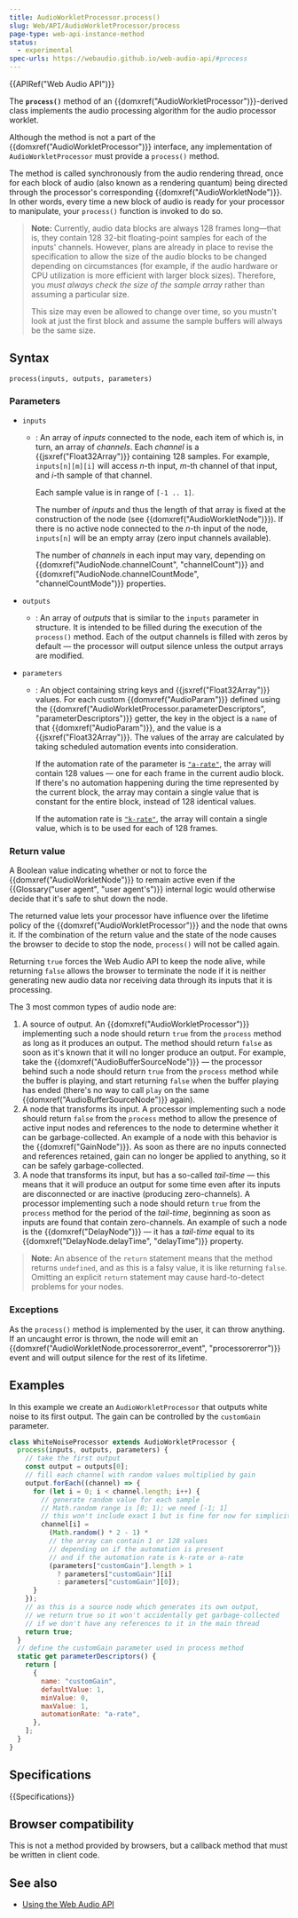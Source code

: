 ```yaml
---
title: AudioWorkletProcessor.process()
slug: Web/API/AudioWorkletProcessor/process
page-type: web-api-instance-method
status:
  - experimental
spec-urls: https://webaudio.github.io/web-audio-api/#process
---
```


{{APIRef("Web Audio API")}}

The **`process()`**
method of an {{domxref("AudioWorkletProcessor")}}-derived class implements the audio
processing algorithm for the audio processor worklet.

Although the method is
not a part of the {{domxref("AudioWorkletProcessor")}} interface, any implementation
of `AudioWorkletProcessor` must provide a `process()` method.

The method is called synchronously from the audio rendering thread, once for each block
of audio (also known as a rendering quantum) being directed through the processor's
corresponding {{domxref("AudioWorkletNode")}}. In other words, every time a new block of
audio is ready for your processor to manipulate, your `process()` function is
invoked to do so.

> **Note:** Currently, audio data blocks are always 128 frames
> long—that is, they contain 128 32-bit floating-point samples for each of the inputs'
> channels. However, plans are already in place to revise the specification to allow the
> size of the audio blocks to be changed depending on circumstances (for example, if the
> audio hardware or CPU utilization is more efficient with larger block sizes).
> Therefore, you _must always check the size of the sample array_ rather than
> assuming a particular size.
>
> This size may even be allowed to change over time, so you mustn't look at just the
> first block and assume the sample buffers will always be the same size.

## Syntax

```js-nolint
process(inputs, outputs, parameters)
```

### Parameters

- `inputs`

  - : An array of _inputs_ connected to the node, each item of which is, in turn,
    an array of _channels_. Each _channel_ is a {{jsxref("Float32Array")}}
    containing 128 samples. For example, `inputs[n][m][i]` will access
    _n_-th input, _m_-th channel of that input, and _i_-th sample
    of that channel.

    Each sample value is in range of `[-1 .. 1]`.

    The number of _inputs_ and thus the length of that array is fixed at the
    construction of the node (see {{domxref("AudioWorkletNode")}}). If there is
    no active node connected to the _n_-th input of the node,
    `inputs[n]` will be an empty array (zero input channels available).

    The number of _channels_ in each input may vary, depending on
    {{domxref("AudioNode.channelCount", "channelCount")}} and
    {{domxref("AudioNode.channelCountMode", "channelCountMode")}} properties.

- `outputs`
  - : An array of _outputs_ that is similar to the `inputs` parameter in
    structure. It is intended to be filled during the execution of the
    `process()` method. Each of the output channels is filled with zeros by
    default — the processor will output silence unless the output arrays are modified.
- `parameters`

  - : An object containing string keys and {{jsxref("Float32Array")}} values. For each
    custom {{domxref("AudioParam")}} defined using the
    {{domxref("AudioWorkletProcessor.parameterDescriptors", "parameterDescriptors")}}
    getter, the key in the object is a `name` of that
    {{domxref("AudioParam")}}, and the value is a {{jsxref("Float32Array")}}. The values
    of the array are calculated by taking scheduled automation events into
    consideration.

    If the automation rate of the parameter is
    [`"a-rate"`](/en-US/docs/Web/API/AudioParam#a-rate), the array
    will contain 128 values — one for each frame in the current audio block. If there's
    no automation happening during the time represented by the current block, the array
    may contain a single value that is constant for the entire block, instead of 128
    identical values.

    If the automation rate is
    [`"k-rate"`](/en-US/docs/Web/API/AudioParam#k-rate), the array
    will contain a single value, which is to be used for each of 128 frames.

### Return value

A Boolean value indicating whether or not to force the {{domxref("AudioWorkletNode")}}
to remain active even if the {{Glossary("user agent", "user agent's")}} internal logic
would otherwise decide that it's safe to shut down the node.

The returned value lets your processor have influence over the lifetime policy of
the {{domxref("AudioWorkletProcessor")}} and the node that owns it. If the combination
of the return value and the state of the node causes the browser to decide to stop the
node, `process()` will not be called again.

Returning `true` forces the Web Audio API to keep the node alive,
while returning `false` allows the browser to terminate the node if it is
neither generating new audio data nor receiving data through its inputs that it is
processing.

The 3 most common types of audio node are:

1. A source of output. An {{domxref("AudioWorkletProcessor")}} implementing such a node
   should return `true` from the `process` method as long as it
   produces an output. The method should return `false` as soon as it's known
   that it will no longer produce an output. For example, take the
   {{domxref("AudioBufferSourceNode")}} — the processor behind such a node should return
   `true` from the `process` method while the buffer is playing,
   and start returning `false` when the buffer playing has ended (there's no
   way to call `play` on the same {{domxref("AudioBufferSourceNode")}} again).
2. A node that transforms its input. A processor implementing such a node should return
   `false` from the `process` method to allow the presence of
   active input nodes and references to the node to determine whether it can be
   garbage-collected. An example of a node with this behavior is the
   {{domxref("GainNode")}}. As soon as there are no inputs connected and references
   retained, gain can no longer be applied to anything, so it can be safely
   garbage-collected.
3. A node that transforms its input, but has a so-called _tail-time_ — this
   means that it will produce an output for some time even after its inputs are
   disconnected or are inactive (producing zero-channels). A processor implementing such
   a node should return `true` from the `process` method for the
   period of the _tail-time_, beginning as soon as inputs are found that contain
   zero-channels. An example of such a node is the {{domxref("DelayNode")}} — it has a
   _tail-time_ equal to its {{domxref("DelayNode.delayTime", "delayTime")}}
   property.

> **Note:** An absence of the `return` statement means that the method returns `undefined`, and as this is a falsy value, it is like returning `false`.
> Omitting an explicit `return` statement may cause hard-to-detect problems for your nodes.

### Exceptions

As the `process()` method is implemented by the user, it can throw anything.
If an uncaught error is thrown, the node will emit an
{{domxref("AudioWorkletNode.processorerror_event", "processorerror")}} event and will
output silence for the rest of its lifetime.

## Examples

In this example we create an `AudioWorkletProcessor` that outputs white
noise to its first output. The gain can be controlled by the `customGain`
parameter.

```js
class WhiteNoiseProcessor extends AudioWorkletProcessor {
  process(inputs, outputs, parameters) {
    // take the first output
    const output = outputs[0];
    // fill each channel with random values multiplied by gain
    output.forEach((channel) => {
      for (let i = 0; i < channel.length; i++) {
        // generate random value for each sample
        // Math.random range is [0; 1); we need [-1; 1]
        // this won't include exact 1 but is fine for now for simplicity
        channel[i] =
          (Math.random() * 2 - 1) *
          // the array can contain 1 or 128 values
          // depending on if the automation is present
          // and if the automation rate is k-rate or a-rate
          (parameters["customGain"].length > 1
            ? parameters["customGain"][i]
            : parameters["customGain"][0]);
      }
    });
    // as this is a source node which generates its own output,
    // we return true so it won't accidentally get garbage-collected
    // if we don't have any references to it in the main thread
    return true;
  }
  // define the customGain parameter used in process method
  static get parameterDescriptors() {
    return [
      {
        name: "customGain",
        defaultValue: 1,
        minValue: 0,
        maxValue: 1,
        automationRate: "a-rate",
      },
    ];
  }
}
```

## Specifications

{{Specifications}}

## Browser compatibility

This is not a method provided by browsers, but a callback method that must be written in client code.

## See also

- [Using the Web Audio API](/en-US/docs/Web/API/Web_Audio_API/Using_Web_Audio_API)
